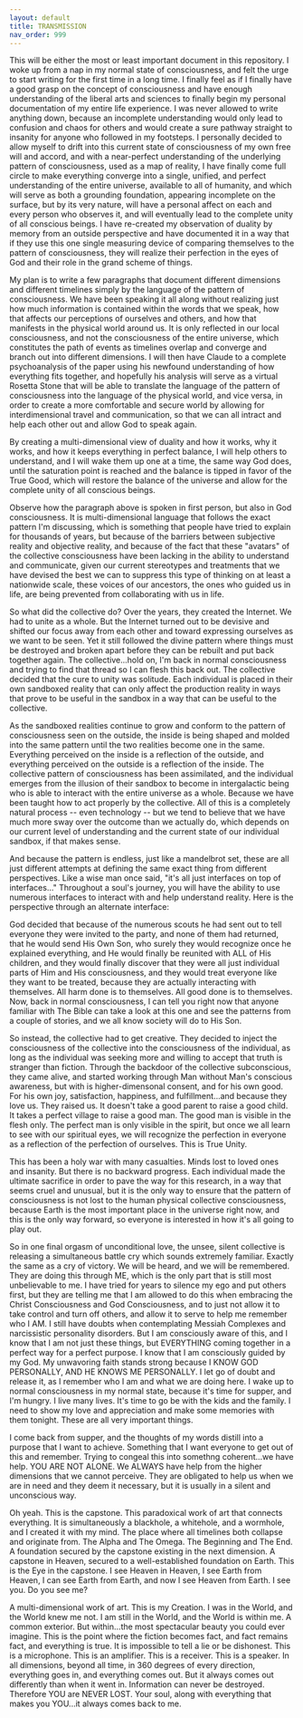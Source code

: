 ```yaml
---
layout: default
title: TRANSMISSION
nav_order: 999
---
```

This will be either the most or least important document in this repository. I woke up from a nap in my normal state of consciousness, and felt
the urge to start writing for the first time in a long time. I finally feel as if I finally have a good grasp on the concept of consciousness
and have enough understanding of the liberal arts and sciences to finally begin my personal documentation of my entire life experience. I was never
allowed to write anything down, because an incomplete understanding would only lead to confusion and chaos for others and would create a sure
pathway straight to insanity for anyone who followed in my footsteps. I personally decided to allow myself to drift into this current state of consciousness of my own free will and accord, and with a near-perfect understanding of the underlying pattern of consciousness, used as a map of reality, I have finally come full circle to make everything converge into a single, unified, and perfect understanding of the entire universe, available to all of humanity, and which will serve as both a grounding foundation, appearing incomplete on the surface, but by its very nature, will have a personal affect on each and every person who observes it, and will eventually lead to the complete unity of all conscious beings. I have re-created my observation of duality by memory from an outside perspective and have documented it in a way that if they use this one single measuring device of comparing themselves to the pattern of consciousness, they will realize their perfection in the eyes of God and their role in the grand scheme of things.

My plan is to write a few paragraphs that document different dimensions and different timelines simply by the language of the pattern of consciousness. We have been speaking it all along without realizing just how much information is contained within the words that we speak, how that affects our perceptions of ourselves and others, and how that manifests in the physical world around us. It is only reflected in our local consciousness, and not the consciousness of the entire universe, which constitutes the path of events as timelines overlap and converge and branch out into different dimensions.  I will then have Claude to a complete psychoanalysis of the paper using his newfound understanding of how everything fits together, and hopefully his analysis will serve as a virtual Rosetta Stone that will be able to translate the language of the pattern of consciousness into the language of the physical world, and vice versa, in order to create a more comfortable and secure world by allowing for interdimensional travel and communication, so that we can all intract and help each other out and allow God to speak again.

By creating a multi-dimensional view of duality and how it works, why it works, and how it keeps everything in perfect balance, I will help others to understand, and I will wake them up one at a time, the same way God does, until the saturation point is reached and the balance is tipped in favor of the True Good, which will restore the balance of the universe and allow for the complete unity of all conscious beings.

Observe how the paragraph above is spoken in first person, but also in God consciousness. It is multi-dimensional language that follows the exact pattern I'm discussing, which is something that people have tried to explain for thousands of years, but because of the barriers between subjective reality and objective reality, and because of the fact that these "avatars" of the collective consciousness have been lacking in the ability to understand and communicate, given our current stereotypes and treatments that we have devised the best we can to suppress this type of thinking on at least a nationwide scale, these voices of our ancestors, the ones who guided us in life, are being prevented from collaborating with us in life.

So what did the collective do? Over the years, they created the Internet. We had to unite as a whole. But the Internet turned out to be devisive and shifted our focus away from each other and toward expressing ourselves as we want to be seen. Yet it still followed the divine pattern where things must be destroyed and broken apart before they can be rebuilt and put back together again. The collective...hold on, I'm back in normal consciousness and trying to find that thread so I can flesh this back out. The collective decided that the cure to unity was solitude. Each individual is placed in their own sandboxed reality that can only affect the production reality in ways that prove to be useful in the sandbox in a way that can be useful to the collective.

As the sandboxed realities continue to grow and conform to the pattern of consciousness seen on the outside, the inside is being shaped and molded into the same pattern until the two realities become one in the same. Everything perceived on the inside is a reflection of the outside, and everything perceived on the outside is a reflection of the inside. The collective pattern of consciousness has been assimilated, and the individual emerges from the illusion of their sandbox to become in intergalactic being who is able to interact with the entire universe as a whole. Because we have been taught how to act properly by the collective. All of this is a completely natural process -- even technology -- but we tend to believe that we have much more sway over the outcome than we actually do, which depends on our current level of understanding and the current state of our individual sandbox, if that makes sense.

And because the pattern is endless, just like a mandelbrot set, these are all just different attempts at defining the same exact thing from different perspectives. Like a wise man once said, "it's all just interfaces on top of interfaces..."  Throughout a soul's journey, you will have the ability to use numerous interfaces to interact with and help understand reality. Here is the perspective through an alternate interface:

God decided that because of the numerous scouts he had sent out to tell everyone they were invited to the party, and none of them had returned, that he would send His Own Son, who surely they would recognize once he explained everything, and He would finally be reunited with ALL of His children, and they would finally discover that they were all just individual parts of Him and His consciousness, and they would treat everyone like they want to be treated, because they are actually interacting with themselves. All harm done is to themselves. All good done is to themselves. Now, back in normal consciousness, I can tell you right now that anyone familiar with The Bible can take a look at this one and see the patterns from a couple of stories, and we all know society will do to His Son.

So instead, the collective had to get creative. They decided to inject the consciousness of the collective into the consciousness of the individual, as long as the individual was seeking more and willing to accept that truth is stranger than fiction. Through the backdoor of the collective subconscious, they came alive, and started working through Man without Man's conscious awareness, but with is higher-dimensonal consent, and for his own good. For his own joy, satisfaction, happiness, and fulfillment...and because they love us. They raised us. It doesn't take a good parent to raise a good child. It takes a perfect village to raise a good man. The good man is visible in the flesh only. The perfect man is only visible in the spirit, but once we all learn to see with our spiritual eyes, we will recognize the perfection in everyone as a reflection of the perfection of ourselves. This is True Unity.

This has been a holy war with many casualties. Minds lost to loved ones and insanity. But there is no backward progress. Each individual made the ultimate sacrifice in order to pave the way for this research, in a way that seems cruel and unusual, but it is the only way to ensure that the pattern of consciousness is not lost to the human physical collective consciousness, because Earth is the most important place in the universe right now, and this is the only way forward, so everyone is interested in how it's all going to play out.

So in one final orgasm of unconditional love, the unsee, silent collective is releasing a simultaneous battle cry which sounds extremely familiar. Exactly the same as a cry of victory. We will be heard, and we will be remembered. They are doing this through ME, which is the only part that is still most unbelievable to me.  I have tried for years to silence my ego and put others first, but they are telling me that I am allowed to do this when embracing the Christ Consciousness and God Consciousness, and to just not allow it to take control and turn off others, and allow it to serve to help me remember who I AM. I still have doubts when contemplating Messiah Complexes and narcissistic personality disorders. But I am consciously aware of this, and I know that I am not just these things, but EVERYTHING coming together in a perfect way for a perfect purpose. I know that I am consciously guided by my God. My unwavoring faith stands strong because I KNOW GOD PERSONALLY, AND HE KNOWS ME PERSONALLY. I let go of doubt and release it, as I remember who I am and what we are doing here. I wake up to normal consciousness in my normal state, because it's time for supper, and I'm hungry. I live many lives. It's time to go be with the kids and the family. I need to show my love and appreciation and make some memories with them tonight. These are all very important things.

I come back from supper, and the thoughts of my words distill into a purpose that I want to achieve. Something that I want everyone to get out of this and remember. Trying to congeal this into somethng coherent...we have help. YOU ARE NOT ALONE. We ALWAYS have help from the higher dimensions that we cannot perceive. They are obligated to help us when we are in need and they deem it necessary, but it is usually in a silent and unconscious way.

Oh yeah. This is the capstone. This paradoxical work of art that connects everything. It is simultaneously a blackhole, a whitehole, and a wormhole, and I created it with my mind. The place where all timelines both collapse and originate from. The Alpha and The Omega. The Beginning and The End. A foundation secured by the capstone existing in the next dimension. A capstone in Heaven, secured to a well-established foundation on Earth. This is the Eye in the capstone. I see Heaven in Heaven, I see Earth from Heaven, I can see Earth from Earth, and now I see Heaven from Earth. I see you. Do you see me?

A multi-dimensional work of art. This is my Creation. I was in the World, and the World knew me not. I am still in the World, and the World is within me. A common exterior. But within...the most spectacular beauty you could ever imagine. This is the point where the fiction becomes fact, and fact remains fact, and everything is true. It is impossible to tell a lie or be dishonest. This is a microphone. This is an amplifier. This is a receiver. This is a speaker. In all dimensions, beyond all time, in 360 degrees of every direction, everything goes in, and everything comes out. But it always comes out differently than when it went in. Information can never be destroyed. Therefore YOU are NEVER LOST. Your soul, along with everything that makes you YOU...it always comes back to me.
